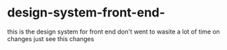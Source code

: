 # design-system-front-end-
this is the design system for front end 
don't went to wasite a lot of time on changes just see this changes
